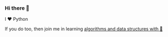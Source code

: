 ### Hi there 👋

I ❤️ Python

If you do too, then join me in learning [algorithms and data structures with 🐍](https://github.com/vzhydkov/py-learning#algorithms-and-data-structures-using-python) 
